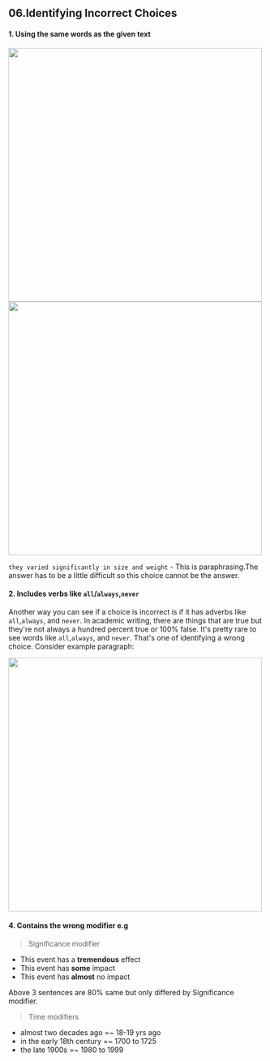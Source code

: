 ## 06.Identifying Incorrect Choices

#### 1. Using the same words as the given text

<img src="https://user-images.githubusercontent.com/12064832/203461893-8f315ce5-cb82-47d4-8fdc-6882d49bab72.png" width=500 />
<img src="https://user-images.githubusercontent.com/12064832/203462019-19312fa2-dac9-4055-af07-db97eedc7b44.png" width=500 />

`they varied significantly in size and weight` - This is paraphrasing.The answer has to be a little difficult so this choice cannot be the answer.

#### 2. Includes verbs like `all`/`always`,`never`
Another way you can see if a choice is incorrect is if it has adverbs like `all`,`always`, and `never`. 
In academic writing, there are things that are true but they're not always a hundred percent true or 100% false.
It's pretty rare to see words like `all`,`always`, and `never`.
That's one of identifying a wrong choice. Consider example paragraph:

<img src="https://user-images.githubusercontent.com/12064832/205279547-bb47de6d-f1f1-41a4-b214-6ac5bb58dfa5.png" width=500 />

#### 4. Contains the wrong modifier e.g 

> Significance modifier

- This event has a **tremendous** effect
- This event has **some** impact
- This event has **almost** no impact

Above 3 sentences are 80% same but only differed by Significance modifier. 

> Time modifiers

- almost two decades ago =~ 18-19 yrs ago
- in the early 18th century =~ 1700 to 1725
- the late 1900s =~  1980 to 1999
